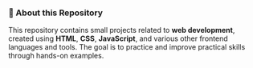 ### 📁 About this Repository

This repository contains small projects related to **web development**, created using **HTML**, **CSS**, **JavaScript**, and various other frontend languages and tools. The goal is to practice and improve practical skills through hands-on examples.
